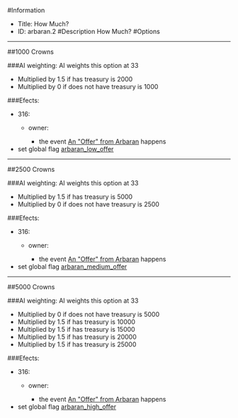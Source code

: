 #Information
 - Title: How Much?
 - ID: arbaran.2
#Description
How Much?
#Options

___
##1000 Crowns

###AI weighting:
AI weights this option at 33
 - Multiplied by 1.5 if has treasury is 2000
 - Multiplied by 0 if does not have treasury is 1000


###Efects:<ul><li>316:</li><ul><li>owner:</li><ul><li>the event [An "Offer" from Arbaran](../events/an_offer_from_arbaran.md) happens</li></ul></ul><li>set global flag [arbaran_low_offer](../flags/arbaran_low_offer.md)</li></ul>

___
##2500 Crowns

###AI weighting:
AI weights this option at 33
 - Multiplied by 1.5 if has treasury is 5000
 - Multiplied by 0 if does not have treasury is 2500


###Efects:<ul><li>316:</li><ul><li>owner:</li><ul><li>the event [An "Offer" from Arbaran](../events/an_offer_from_arbaran.md) happens</li></ul></ul><li>set global flag [arbaran_medium_offer](../flags/arbaran_medium_offer.md)</li></ul>

___
##5000 Crowns

###AI weighting:
AI weights this option at 33
 - Multiplied by 0 if does not have treasury is 5000
 - Multiplied by 1.5 if has treasury is 10000
 - Multiplied by 1.5 if has treasury is 15000
 - Multiplied by 1.5 if has treasury is 20000
 - Multiplied by 1.5 if has treasury is 25000


###Efects:<ul><li>316:</li><ul><li>owner:</li><ul><li>the event [An "Offer" from Arbaran](../events/an_offer_from_arbaran.md) happens</li></ul></ul><li>set global flag [arbaran_high_offer](../flags/arbaran_high_offer.md)</li></ul>
